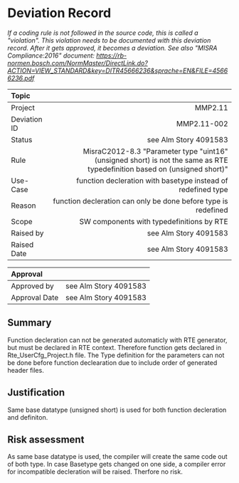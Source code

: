 # Deviation Record

*If a coding rule is not followed in the source code, this is called a "violation".*
*This violation needs to be documented with this deviation record.*
*After it gets approved, it becomes a deviation.*
*See also "MISRA Compliance:2016" document: https://rb-normen.bosch.com/NormMaster/DirectLink.do?ACTION=VIEW_STANDARD&key=DITR45666236&sprache=EN&FILE=45666236.pdf*


|Topic        |        |
|:---         |  ---:  |
|Project      | MMP2.11                         |
|Deviation ID | MMP2.11-002  |
|Status       | see Alm Story 4091583                               |
|Rule         | MisraC2012-8.3 "Parameter type "uint16" (unsigned short) is not the same as RTE typedefinition based on (unsigned short)"                                |
|Use-Case     | function decleration with basetype instead of redefined type                  |
|Reason       | function decleration can only be done before type is redefined            |
|Scope        | SW components with typedefinitions by RTE  |
|Raised by    | see Alm Story 4091583    |
|Raised Date  | see Alm Story 4091583                                        |

|Approval     |        |
|:---         |  ---:  |
|Approved by  | see Alm Story 4091583                 |  
|Approval Date| see Alm Story 4091583 |


## Summary
Function decleration can not be generated automaticly with RTE generator, but must be declared in RTE context. 
Therefore function gets declared in Rte_UserCfg_Project.h file. The Type definition for the parameters can not be done
before function declearation due to include order of generated header files.

## Justification
Same base datatype (unsigned short) is used for both function decleration and definiton.

## Risk assessment
As same base datatype is used, the compiler will create the same code out of both type.
In case Basetype gets changed on one side, a compiler error for incompatible decleration will be raised.
Therfore no risk. 

